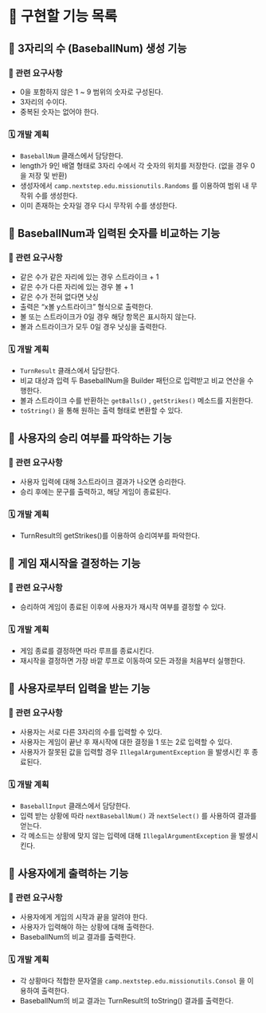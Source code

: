 # 🏃 구현할 기능 목록

## 📌 3자리의 수 (BaseballNum) 생성 기능

### 📃 관련 요구사항

- 0을 포함하지 않은 1 ~ 9 범위의 숫자로 구성된다.
- 3자리의 수이다.
- 중복된 숫자는 없어야 한다.



### 🗓️ 개발 계획

- `BaseballNum` 클래스에서 담당한다.
- length가 9인 배열 형태로 3자리 수에서 각 숫자의 위치를 저장한다. (없을 경우 0을 저장 및 반환)
- 생성자에서 `camp.nextstep.edu.missionutils.Randoms` 를 이용하여 범위 내 무작위 수를 생성한다.
- 이미 존재하는 숫자일 경우 다시 무작위 수를 생성한다.





## 📌 BaseballNum과 입력된 숫자를 비교하는 기능

### 📃 관련 요구사항

- 같은 수가 같은 자리에 있는 경우 스트라이크 + 1
- 같은 수가 다른 자리에 있는 경우 볼 + 1
- 같은 수가 전혀 없다면 낫싱
- 출력은 “x볼 y스트라이크” 형식으로 출력한다.
- 볼 또는 스트라이크가 0일 경우 해당 항목은 표시하지 않는다.
- 볼과 스트라이크가 모두 0일 경우 낫싱을 출력한다.



### 🗓️ 개발 계획

- `TurnResult` 클래스에서 담당한다.
- 비교 대상과 입력 두 BaseballNum을 Builder 패턴으로 입력받고 비교 연산을 수행한다.
- 볼과 스트라이크 수를 반환하는 `getBalls()` , `getStrikes()` 메소드를 지원한다.
- `toString()`  을 통해 원하는 출력 형태로 변환할 수 있다.





## 📌 사용자의 승리 여부를 파악하는 기능

### 📃 관련 요구사항

- 사용자 입력에 대해 3스트라이크 결과가 나오면 승리한다.
- 승리 후에는 문구를 출력하고, 해당 게임이 종료된다.



### 🗓️ 개발 계획

- TurnResult의 getStrikes()를 이용하여 승리여부를 파악한다.





## 📌 게임 재시작을 결정하는 기능

### 📃 관련 요구사항

- 승리하여 게임이 종료된 이후에 사용자가 재시작 여부를 결정할 수 있다.



### 🗓️ 개발 계획

- 게임 종료를 결정하면 따라 루프를 종료시킨다.
- 재시작을 결정하면 가장 바깥 루프로 이동하여 모든 과정을 처음부터 실행한다.





## 📌 사용자로부터 입력을 받는 기능

### 📃 관련 요구사항

- 사용자는 서로 다른 3자리의 수를 입력할 수 있다.
- 사용자는 게임이 끝난 후 재시작에 대한 결정을 1 또는 2로 입력할 수 있다.
- 사용자가 잘못된 값을 입력할 경우 `IllegalArgumentException` 을 발생시킨 후 종료된다.



### 🗓️ 개발 계획

- `BaseballInput` 클래스에서 담당한다.
- 입력 받는 상황에 따라 `nextBaseballNum()` 과 `nextSelect()` 를 사용하여 결과를 얻는다.
- 각 메소드는 상황에 맞지 않는 입력에 대해 `IllegalArgumentException` 을 발생시킨다.





## 📌 사용자에게 출력하는 기능

### 📃 관련 요구사항

- 사용자에게 게임의 시작과 끝을 알려야 한다.
- 사용자가 입력해야 하는 상황에 대해 출력한다.
- BaseballNum의 비교 결과를 출력한다.



### 🗓️ 개발 계획

- 각 상황마다 적합한 문자열을 `camp.nextstep.edu.missionutils.Consol` 을 이용하여 출력한다.
- BaseballNum의 비교 결과는 TurnResult의 toString() 결과를 출력한다.